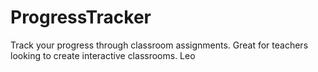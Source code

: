 # ProgressTracker
Track your progress through classroom assignments.
Great for teachers looking to create interactive classrooms.
Leo